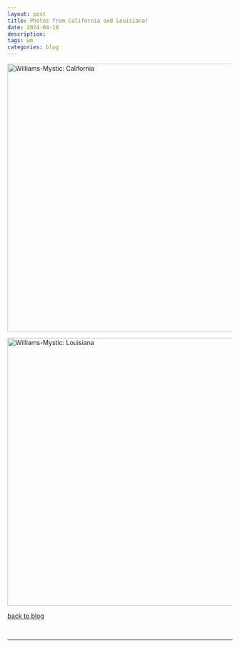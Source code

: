 ```yaml
---
layout: post
title: Photos from California and Louisiana!
date: 2024-04-18
description: 
tags: wm
categories: blog
---
```


<a data-flickr-embed="true" data-footer="true" href="https://www.flickr.com/photos/199935152@N07/albums/72177720316309395" title="Williams-Mystic: California"><img src="https://live.staticflickr.com/65535/53663752888_3e043bf8a4_c.jpg" width="800" height="600" alt="Williams-Mystic: California"/></a><script async src="//embedr.flickr.com/assets/client-code.js" charset="utf-8"></script>

<a data-flickr-embed="true" data-footer="true" href="https://www.flickr.com/photos/199935152@N07/albums/72177720316329504" title="Williams-Mystic: Louisiana"><img src="https://live.staticflickr.com/65535/53662688502_e2ae3cd71e_c.jpg" width="800" height="600" alt="Williams-Mystic: Louisiana"/></a><script async src="//embedr.flickr.com/assets/client-code.js" charset="utf-8"></script>

[back to blog](../../)

&nbsp;
&nbsp;
&nbsp;

***
